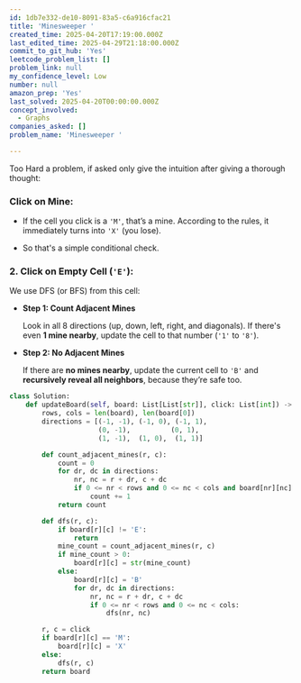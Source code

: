 ```yaml
---
id: 1db7e332-de10-8091-83a5-c6a916cfac21
title: 'Minesweeper '
created_time: 2025-04-20T17:19:00.000Z
last_edited_time: 2025-04-29T21:18:00.000Z
commit_to_git_hub: 'Yes'
leetcode_problem_list: []
problem_link: null
my_confidence_level: Low
number: null
amazon_prep: 'Yes'
last_solved: 2025-04-20T00:00:00.000Z
concept_involved:
  - Graphs
companies_asked: []
problem_name: 'Minesweeper '

---
```


Too Hard a problem, if asked only give the intuition after giving a thorough thought:

### **Click on Mine**:

*   If the cell you click is a `'M'`, that’s a mine. According to the rules, it immediately turns into `'X'` (you lose).

*   So that's a simple conditional check.

### 2. **Click on Empty Cell (****`'E'`****)**:

We use DFS (or BFS) from this cell:

*   **Step 1: Count Adjacent Mines**

    Look in all 8 directions (up, down, left, right, and diagonals).
    If there's even **1 mine nearby**, update the cell to that number (`'1'` to `'8'`).

*   **Step 2: No Adjacent Mines**

    If there are **no mines nearby**, update the current cell to `'B'` and **recursively reveal all neighbors**, because they’re safe too.

```python
class Solution:
    def updateBoard(self, board: List[List[str]], click: List[int]) -> List[List[str]]:
        rows, cols = len(board), len(board[0])
        directions = [(-1, -1), (-1, 0), (-1, 1),
                      (0, -1),          (0, 1),
                      (1, -1),  (1, 0),  (1, 1)]

        def count_adjacent_mines(r, c):
            count = 0
            for dr, dc in directions:
                nr, nc = r + dr, c + dc
                if 0 <= nr < rows and 0 <= nc < cols and board[nr][nc] == 'M':
                    count += 1
            return count

        def dfs(r, c):
            if board[r][c] != 'E':
                return
            mine_count = count_adjacent_mines(r, c)
            if mine_count > 0:
                board[r][c] = str(mine_count)
            else:
                board[r][c] = 'B'
                for dr, dc in directions:
                    nr, nc = r + dr, c + dc
                    if 0 <= nr < rows and 0 <= nc < cols:
                        dfs(nr, nc)

        r, c = click
        if board[r][c] == 'M':
            board[r][c] = 'X'
        else:
            dfs(r, c)
        return board

```
